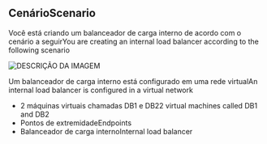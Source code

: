 ## <a name="scenario"></a><span data-ttu-id="50816-101">Cenário</span><span class="sxs-lookup"><span data-stu-id="50816-101">Scenario</span></span>

<span data-ttu-id="50816-102">Você está criando um balanceador de carga interno de acordo com o cenário a seguir</span><span class="sxs-lookup"><span data-stu-id="50816-102">You are creating an internal load balancer according to the following scenario</span></span>

![DESCRIÇÃO DA IMAGEM](./media/load-balancer-get-started-ilb-scenario-include/figure1.png)

<span data-ttu-id="50816-104">Um balanceador de carga interno está configurado em uma rede virtual</span><span class="sxs-lookup"><span data-stu-id="50816-104">An internal load balancer is configured in a virtual network</span></span>

* <span data-ttu-id="50816-105">2 máquinas virtuais chamadas DB1 e DB2</span><span class="sxs-lookup"><span data-stu-id="50816-105">2 virtual machines called DB1 and DB2</span></span>
* <span data-ttu-id="50816-106">Pontos de extremidade</span><span class="sxs-lookup"><span data-stu-id="50816-106">Endpoints</span></span>
* <span data-ttu-id="50816-107">Balanceador de carga interno</span><span class="sxs-lookup"><span data-stu-id="50816-107">Internal load balancer</span></span>
